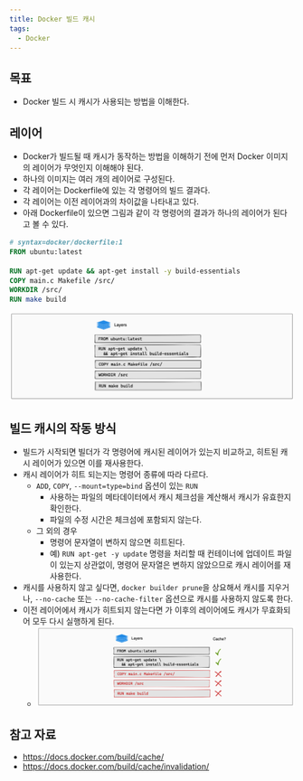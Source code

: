 ```yaml
---
title: Docker 빌드 캐시
tags:
  - Docker
---
```

## 목표

- Docker 빌드 시 캐시가 사용되는 방법을 이해한다.

## 레이어 

- Docker가 빌드될 때 캐시가 동작하는 방법을 이해하기 전에 먼저 Docker 이미지의 레이어가 무엇인지 이해해야 된다.
- 하나의 이미지는 여러 개의 레이어로 구성된다.
- 각 레이어는 Dockerfile에 있는 각 명령어의 빌드 결과다.
- 각 레이어는 이전 레이어과의 차이값을 나타내고 있다.
- 아래 Dockerfile이 있으면 그림과 같이 각 명령어의 결과가 하나의 레이어가 된다고 볼 수 있다.

```Dockerfile
# syntax=docker/dockerfile:1
FROM ubuntu:latest

RUN apt-get update && apt-get install -y build-essentials
COPY main.c Makefile /src/
WORKDIR /src/
RUN make build
```

![](assets/Pasted%20image%2020250121192643.png)

## 빌드 캐시의 작동 방식 

- 빌드가 시작되면 빌더가 각 명령어에 캐시된 레이어가 있는지 비교하고, 히트된 캐시 레이어가 있으면 이를 재사용한다.
- 캐시 레이어가 히트 되는지는 명령어 종류에 따라 다르다.
	- `ADD`, `COPY`, `--mount=type=bind` 옵션이 있는 `RUN`
		- 사용하는 파일의 메타데이터에서 캐시 체크섬을 계산해서 캐시가 유효한지 확인한다.
		- 파일의 수정 시간은 체크섬에 포함되지 않는다.
	- 그 외의 경우
		- 명령어 문자열이 변하지 않으면 히트된다.
		- 예) `RUN apt-get -y update` 명령을 처리할 때 컨테이너에 업데이트 파일이 있는지 상관없이, 명령어 문자열은 변하지 않았으므로 캐시 레이어를 재사용한다.
- 캐시를 사용하지 않고 싶다면, `docker builder prune`을 상요해서 캐시를 지우거나, `--no-cache` 또는 `--no-cache-filter` 옵션으로 캐시를 사용하지 않도록 한다.
- 이전 레이어에서 캐시가 히트되지 않는다면 가 이후의 레이어에도 캐시가 무효화되어 모두 다시 실행하게 된다.
	- ![](assets/Pasted%20image%2020250121193822.png)

## 참고 자료

- https://docs.docker.com/build/cache/
- https://docs.docker.com/build/cache/invalidation/
